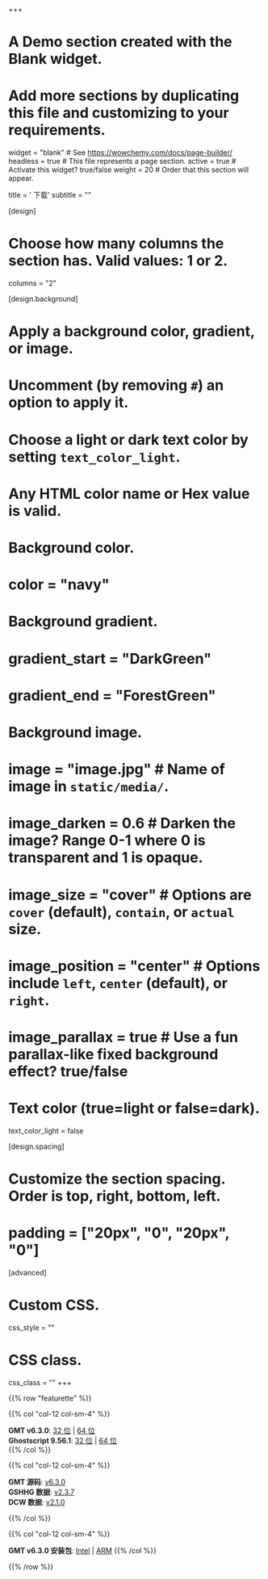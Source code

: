 +++
# A Demo section created with the Blank widget.
# Add more sections by duplicating this file and customizing to your requirements.

widget = "blank"  # See https://wowchemy.com/docs/page-builder/
headless = true  # This file represents a page section.
active = true  # Activate this widget? true/false
weight = 20  # Order that this section will appear.

title = '<i class="fas fa-download"></i> 下载'
subtitle = ""

[design]
  # Choose how many columns the section has. Valid values: 1 or 2.
  columns = "2"

[design.background]
  # Apply a background color, gradient, or image.
  #   Uncomment (by removing `#`) an option to apply it.
  #   Choose a light or dark text color by setting `text_color_light`.
  #   Any HTML color name or Hex value is valid.

  # Background color.
  # color = "navy"

  # Background gradient.
  # gradient_start = "DarkGreen"
  # gradient_end = "ForestGreen"

  # Background image.
  # image = "image.jpg"  # Name of image in `static/media/`.
  # image_darken = 0.6  # Darken the image? Range 0-1 where 0 is transparent and 1 is opaque.
  # image_size = "cover"  #  Options are `cover` (default), `contain`, or `actual` size.
  # image_position = "center"  # Options include `left`, `center` (default), or `right`.
  # image_parallax = true  # Use a fun parallax-like fixed background effect? true/false

  # Text color (true=light or false=dark).
  text_color_light = false

[design.spacing]
  # Customize the section spacing. Order is top, right, bottom, left.
  # padding = ["20px", "0", "20px", "0"]

[advanced]
 # Custom CSS.
 css_style = ""

 # CSS class.
 css_class = ""
+++

{{% row "featurette" %}}

{{% col "col-12 col-sm-4" %}}
<div class="featurette-icon"><i class="fab fa-windows"></i></div>

**GMT v6.3.0**:
[32 位](https://mirrors.ustc.edu.cn/gmt/bin/gmt-6.3.0-win32.exe) |
[64 位](https://mirrors.ustc.edu.cn/gmt/bin/gmt-6.3.0-win64.exe)
</br>
**Ghostscript 9.56.1**:
[32 位](https://github.com/ArtifexSoftware/ghostpdl-downloads/releases/download/gs9561/gs9561w32.exe) |
[64 位](https://github.com/ArtifexSoftware/ghostpdl-downloads/releases/download/gs9561/gs9561w64.exe)
</br>
{{% /col %}}

{{% col "col-12 col-sm-4" %}}
<div class="featurette-icon"><i class="fab fa-linux"></i></div>

**GMT 源码**:
[v6.3.0](https://mirrors.ustc.edu.cn/gmt/gmt-6.3.0-src.tar.gz)
<br>
**GSHHG 数据**:
[v2.3.7](https://mirrors.ustc.edu.cn/gmt/gshhg-gmt-2.3.7.tar.gz)
<br>
**DCW 数据**:
[v2.1.0](https://mirrors.ustc.edu.cn/gmt/dcw-gmt-2.1.0.tar.gz)

{{% /col %}}

{{% col "col-12 col-sm-4" %}}
<div class="featurette-icon"><i class="fab fa-apple"></i></div>

**GMT v6.3.0 安装包**:
[Intel](https://mirrors.ustc.edu.cn/gmt/bin/gmt-6.3.0-darwin-x86_64.dmg) |
[ARM](https://mirrors.ustc.edu.cn/gmt/bin/gmt-6.3.0-darwin-arm64.dmg)
{{% /col %}}

{{% /row %}}
